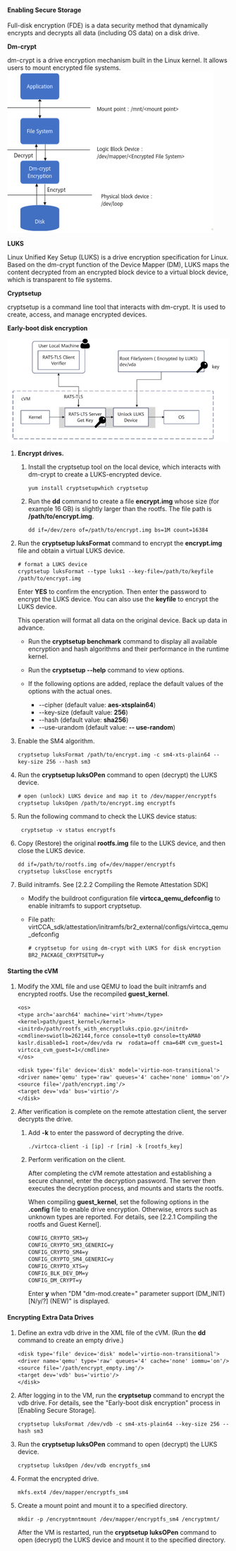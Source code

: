 #### Enabling Secure Storage

Full-disk encryption (FDE) is a data security method that dynamically encrypts and decrypts all data (including OS data) on a disk drive.

**Dm-crypt**

dm-crypt is a drive encryption mechanism built in the Linux kernel. It allows users to mount encrypted file systems.
![ScreenShot_20250313164814](../direct-boot/doc/Dm_crypt.PNG)


**LUKS**

Linux Unified Key Setup (LUKS) is a drive encryption specification for Linux. Based on the dm-crypt function of the Device Mapper (DM), LUKS maps the content decrypted from an encrypted block device to a virtual block device, which is transparent to file systems.

**Cryptsetup**

cryptsetup is a command line tool that interacts with dm-crypt. It is used to create, access, and manage encrypted devices.

**Early-boot disk encryption**

![ScreenShot_20250313164830](../direct-boot/doc/Early_boot_disk_encryption.PNG)

1. **Encrypt drives.**

   1. Install the cryptsetup tool on the local device, which interacts with dm-crypt to create a LUKS-encrypted device.

      ```
      yum install cryptsetupwhich cryptsetup
      ```

   2. Run the **dd** command to create a file **encrypt.img** whose size (for example 16 GB) is slightly larger than the rootfs. The file path is **/path/to/encrypt.img**.

      ```
      dd if=/dev/zero of=/path/to/encrypt.img bs=1M count=16384
      ```

2. Run the **cryptsetup luksFormat** command to encrypt the **encrypt.img** file and obtain a virtual LUKS device.

   ```
   # format a LUKS device
   cryptsetup luksFormat --type luks1 --key-file=/path/to/keyfile /path/to/encrypt.img
   ```

   Enter **YES** to confirm the encryption. Then enter the password to encrypt the LUKS device. You can also use the **keyfile** to encrypt the LUKS device.

   This operation will format all data on the original device. Back up data in advance.

   - Run the **cryptsetup benchmark** command to display all available encryption and hash algorithms and their performance in the runtime kernel.
   - Run the **cryptsetup --help** command to view options.

   - If the following options are added, replace the default values of the options with the actual ones.
     - --cipher (default value: **aes-xtsplain64**)
     - --key-size (default value: **256**)
     - --hash (default value: **sha256**)
     - --use-urandom (default value: **-- use-random**)

3. Enable the SM4 algorithm.

   ```
   cryptsetup luksFormat /path/to/encrypt.img -c sm4-xts-plain64 --key-size 256 --hash sm3
   ```

4. Run the **cryptsetup luksOPen** command to open (decrypt) the LUKS device.

   ```
   # open (unlock) LUKS device and map it to /dev/mapper/encryptfs
   cryptsetup luksOpen /path/to/encrypt.img encryptfs
   ```

5. Run the following command to check the LUKS device status:

   ```
    cryptsetup -v status encryptfs 
   ```

6. Copy (Restore) the original **rootfs.img** file to the LUKS device, and then close the LUKS device.

   ```
   dd if=/path/to/rootfs.img of=/dev/mapper/encryptfs 
   cryptsetup luksClose encryptfs
   ```

   

7. Build initramfs. See [2.2.2 Compiling the Remote Attestation SDK]

   - Modify the buildroot configuration file **virtcca_qemu_defconfig** to enable initramfs to support cryptsetup.

   - File path: virtCCA_sdk/attestation/initramfs/br2_external/configs/virtcca_qemu_defconfig

     ```
     # cryptsetup for using dm-crypt with LUKS for disk encryption
     BR2_PACKAGE_CRYPTSETUP=y
     ```

#### Starting the cVM

1. Modify the XML file and use QEMU to load the built initramfs and encrypted rootfs. Use the recompiled **guest_kernel**.

   ```
   <os>
   <type arch='aarch64' machine='virt'>hvm</type>
   <kernel>path/guest_kernel</kernel>
   <initrd>/path/rootfs_with_encryptluks.cpio.gz</initrd>
   <cmdline>swiotlb=262144,force console=tty0 console=ttyAMA0 kaslr.disabled=1 root=/dev/vda rw  rodata=off cma=64M cvm_guest=1 virtcca_cvm_guest=1</cmdline>
   </os>
   ```

   ```
   <disk type='file' device='disk' model='virtio-non-transitional'>
   <driver name='qemu' type='raw' queues='4' cache='none' iommu='on'/>
   <source file='/path/encrypt.img'/>
   <target dev='vda' bus='virtio'/>
   </disk>
   ```

2. After verification is complete on the remote attestation client, the server decrypts the drive.

   1. Add **-k** to enter the password of decrypting the drive.

      ```
      ./virtcca-client -i [ip] -r [rim] -k [rootfs_key]
      ```

   2. Perform verification on the client.

      After completing the cVM remote attestation and establishing a secure channel, enter the decryption password. The server then executes the decryption process, and mounts and starts the rootfs.

      

      When compiling **guest_kernel**, set the following options in the **.config** file to enable drive encryption. Otherwise, errors such as unknown types are reported. For details, see [2.2.1 Compiling the rootfs and Guest Kernel].

      ```
      CONFIG_CRYPTO_SM3=y
      CONFIG_CRYPTO_SM3_GENERIC=y
      CONFIG_CRYPTO_SM4=y
      CONFIG_CRYPTO_SM4_GENERIC=y
      CONFIG_CRYPTO_XTS=y
      CONFIG_BLK_DEV_DM=y
      CONFIG_DM_CRYPT=y
      ```

      Enter **y** when "DM "dm-mod.create=" parameter support (DM_INIT) [N/y/?] (NEW)" is displayed.

#### Encrypting Extra Data Drives

1. Define an extra vdb drive in the XML file of the cVM. (Run the **dd** command to create an empty drive.)

   ```
   <disk type='file' device='disk' model='virtio-non-transitional'>
   <driver name='qemu' type='raw' queues='4' cache='none' iommu='on'/>
   <source file='/path/encrypt_empty.img'/>
   <target dev='vdb' bus='virtio'/>
   </disk>
   ```

2. After logging in to the VM, run the **cryptsetup** command to encrypt the vdb drive. For details, see the "Early-boot disk encryption" process in [Enabling Secure Storage].

   ```
   cryptsetup luksFormat /dev/vdb -c sm4-xts-plain64 --key-size 256 --hash sm3
   ```

3. Run the **cryptsetup luksOPen** command to open (decrypt) the LUKS device.

   ```
   cryptsetup luksOpen /dev/vdb encryptfs_sm4
   ```

4. Format the encrypted drive.

   ```
   mkfs.ext4 /dev/mapper/encryptfs_sm4
   ```

5. Create a mount point and mount it to a specified directory.

   ```
   mkdir -p /encryptmntmount /dev/mapper/encryptfs_sm4 /encryptmnt/
   ```

   After the VM is restarted, run the **cryptsetup luksOPen** command to open (decrypt) the LUKS device and mount it to the specified directory.